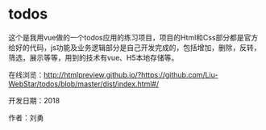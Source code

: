 # todos
这个是我用vue做的一个todos应用的练习项目，项目的Html和Css部分都是官方给好的代码，js功能及业务逻辑部分是自己开发完成的，包括增加，删除，反转，筛选，展示等等，用到的技术有vue、H5本地存储等。

在线浏览：http://htmlpreview.github.io/?https://github.com/Liu-WebStar/todos/blob/master/dist/index.html#/

开发日期：2018

作者：刘勇
